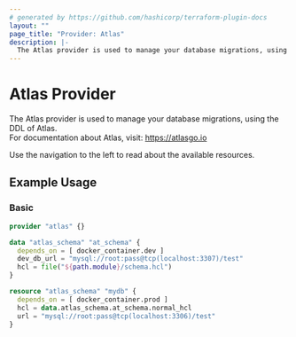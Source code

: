 ```yaml
---
# generated by https://github.com/hashicorp/terraform-plugin-docs
layout: ""
page_title: "Provider: Atlas"
description: |-
  The Atlas provider is used to manage your database migrations, using the DDL of Atlas.
---
```


# Atlas Provider

The Atlas provider is used to manage your database migrations, using the DDL of Atlas.  
For documentation about Atlas, visit: https://atlasgo.io

Use the navigation to the left to read about the available resources.

## Example Usage

### Basic
```terraform
provider "atlas" {}

data "atlas_schema" "at_schema" {
  depends_on = [ docker_container.dev ]
  dev_db_url = "mysql://root:pass@tcp(localhost:3307)/test"
  hcl = file("${path.module}/schema.hcl")
}

resource "atlas_schema" "mydb" {
  depends_on = [ docker_container.prod ]
  hcl = data.atlas_schema.at_schema.normal_hcl
  url = "mysql://root:pass@tcp(localhost:3306)/test"  
}
```

